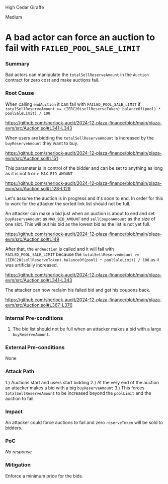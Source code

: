 High Cedar Giraffe

Medium

# A bad actor can force an auction to fail with `FAILED_POOL_SALE_LIMIT`

### Summary

Bad actors can manipulate the `totalSellReserveAmount` in the `Auction` contract for zero cost and make auctions fail.

### Root Cause

When calling `endAuction` it can fail with `FAILED_POOL_SALE_LIMIT` if `totalSellReserveAmount >= (IERC20(sellReserveToken).balanceOf(pool) * poolSaleLimit) / 100`

https://github.com/sherlock-audit/2024-12-plaza-finance/blob/main/plaza-evm/src/Auction.sol#L341-L343

When users are bidding the `totalSellReserveAmount` is increased by the `buyReserveAmount` they want to buy.

https://github.com/sherlock-audit/2024-12-plaza-finance/blob/main/plaza-evm/src/Auction.sol#L151

This parameter is in control of the bidder and can be set to anything as long as it is not `0` or `> MAX_BID_AMOUNT`

https://github.com/sherlock-audit/2024-12-plaza-finance/blob/main/plaza-evm/src/Auction.sol#L128-L129

Let's assume the auction is in progress and it's soon to end. In order for this to work for the attacker the sorted link list should not be full.

An attacker can make a bid just when an auction is about to end and set `buyReserveAmount` as `MAX_BID_AMOUNT` and `sellCouponAmount` as the size of one slot. This will put his bid as the lowest bid as the list is not yet full.

https://github.com/sherlock-audit/2024-12-plaza-finance/blob/main/plaza-evm/src/Auction.sol#L149

After that, the `endAuction` is called and it will fail with `FAILED_POOL_SALE_LIMIT` because the `totalSellReserveAmount >= (IERC20(sellReserveToken).balanceOf(pool) * poolSaleLimit) / 100` as it was artificially increased.

https://github.com/sherlock-audit/2024-12-plaza-finance/blob/main/plaza-evm/src/Auction.sol#L341-L343

The attacker can now reclaim his failed bid and get his coupons back.

https://github.com/sherlock-audit/2024-12-plaza-finance/blob/main/plaza-evm/src/Auction.sol#L367-L376

### Internal Pre-conditions

1. The bid list should not be full when an attacker makes a bid with a large `buyReserveAmount`.

### External Pre-conditions

None

### Attack Path

1.) Auctions start and users start bidding
2.) At the very end of the auction an attacker makes a bid with a big `buyReserveAmount`
3.) This forces `totalSellReserveAmount` to be increased beyond the `poolLimit` and the auction to fail.

### Impact

An attacker could force auctions to fail and zero `reserveToken` will be sold to bidders.

### PoC

_No response_

### Mitigation

Enforce a minimum price for the bids.